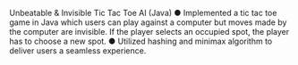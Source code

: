 Unbeatable & Invisible Tic Tac Toe AI (Java)
● Implemented a tic tac toe game in Java which users can play against a computer but moves made by the computer are invisible. If the player selects an occupied spot, the player has to choose a new spot.
● Utilized hashing and minimax algorithm to deliver users a seamless experience.
